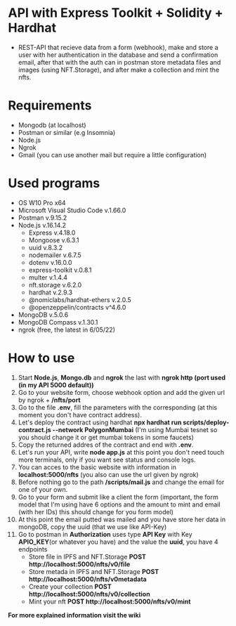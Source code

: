 # API with Express Toolkit + Solidity + Hardhat

- REST-API that recieve data from a form (webhook), make and store a user with her authentication in the database and send a confirmation email, after that with the auth can in postman store metadata files and images (using NFT.Storage), and after make a collection and mint the nfts.

# Requirements

- Mongodb (at localhost)
- Postman or similar (e.g Insomnia)
- Node.js
- Ngrok
- Gmail (you can use another mail but require a little configuration)

# Used programs

- OS W10 Pro x64
- Microsoft Visual Studio Code v.1.66.0
- Postman v.9.15.2
- Node.js v.16.14.2
  - Express v.4.18.0
  - Mongoose v.6.3.1
  - uuid v.8.3.2
  - nodemailer v.6.7.5
  - dotenv v.16.0.0
  - express-toolkit v.0.8.1
  - multer v.1.4.4
  - nft.storage v.6.2.0
  - hardhat v.2.9.3
  - @nomiclabs/hardhat-ethers v.2.0.5
  - @openzeppelin/contracts v^4.6.0
- MongoDB v.5.0.6
- MongoDB Compass v.1.30.1
- ngrok (free, the latest in 6/05/22)

# How to use

1. Start **Node.js**, **Mongo.db** and **ngrok** the last with **ngrok http (port used (in my API 5000 default))**
1. Go to your website form, choose webhook option and add the given url by ngrok + **/nfts/port**
1. Go to the file **.env**, fill the parameters with the corresponding (at this moment you don't have contract address).
1. Let's deploy the contract using hardhat **npx hardhat run scripts/deploy-contract.js --network PolygonMumbai** (I'm using Mumbai tesnet so you should change it or get mumbai tokens in some faucets)
1. Copy the returned addres of the contract and end with **.env**.
1. Let's run your API, write **node app.js** at this point you don't need touch more terminals, only if you want see status and console logs.
1. You can acces to the basic website with information in **localhost:5000/nfts** (you also can use the url given by ngrok)
1. Before nothing go to the path **/scripts/mail.js** and change the email for one of your own.
1. Go to your form and submit like a client the form (important, the form model that I'm using have 6 options and the amount to mint and email (with her IDs) this should change for you form model)
1. At this point the email putted was mailed and you have store her data in mongoDB, copy the uuid (that we use like API-Key)
1. Go to postman in **Authorization** uses type **API Key** with Key **APIO_KEY**(or whatever you have) and the value the **uuid**, you have 4 endpoints
   - Store file in IPFS and NFT.Storage **POST http://localhost:5000/nfts/v0/file**
   - Store metada in IPFS and NFT.Storage **POST http://localhost:5000/nfts/v0metadata**
   - Create your collection **POST http://localhost:5000/nfts/v0/collection**
   - Mint your nft **POST http://localhost:5000/nfts/v0/mint**

**For more explained information visit the wiki**
